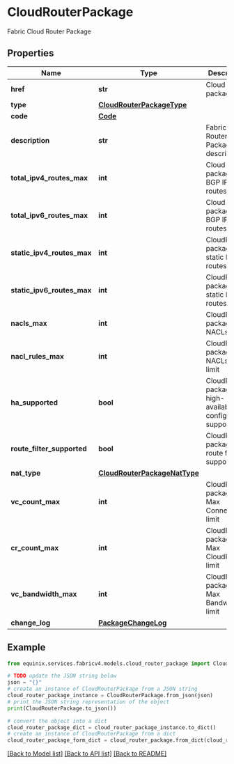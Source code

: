 # CloudRouterPackage

Fabric Cloud Router Package

## Properties

Name | Type | Description | Notes
------------ | ------------- | ------------- | -------------
**href** | **str** | Cloud Router package URI | [optional] [readonly] 
**type** | [**CloudRouterPackageType**](CloudRouterPackageType.md) |  | [optional] 
**code** | [**Code**](Code.md) |  | [optional] 
**description** | **str** | Fabric Cloud Router Package description | [optional] 
**total_ipv4_routes_max** | **int** | Cloud Router package BGP IPv4 routes limit | [optional] 
**total_ipv6_routes_max** | **int** | Cloud Router package BGP IPv6 routes limit | [optional] 
**static_ipv4_routes_max** | **int** | CloudRouter package static IPv4 routes limit | [optional] 
**static_ipv6_routes_max** | **int** | CloudRouter package static IPv6 routes limit | [optional] 
**nacls_max** | **int** | CloudRouter package NACLs limit | [optional] 
**nacl_rules_max** | **int** | CloudRouter package NACLs rules limit | [optional] 
**ha_supported** | **bool** | CloudRouter package high-available configuration support | [optional] 
**route_filter_supported** | **bool** | CloudRouter package route filter support | [optional] 
**nat_type** | [**CloudRouterPackageNatType**](CloudRouterPackageNatType.md) |  | [optional] 
**vc_count_max** | **int** | CloudRouter package Max Connection limit | [optional] 
**cr_count_max** | **int** | CloudRouter package Max CloudRouter limit | [optional] 
**vc_bandwidth_max** | **int** | CloudRouter package Max Bandwidth limit | [optional] 
**change_log** | [**PackageChangeLog**](PackageChangeLog.md) |  | [optional] 

## Example

```python
from equinix.services.fabricv4.models.cloud_router_package import CloudRouterPackage

# TODO update the JSON string below
json = "{}"
# create an instance of CloudRouterPackage from a JSON string
cloud_router_package_instance = CloudRouterPackage.from_json(json)
# print the JSON string representation of the object
print(CloudRouterPackage.to_json())

# convert the object into a dict
cloud_router_package_dict = cloud_router_package_instance.to_dict()
# create an instance of CloudRouterPackage from a dict
cloud_router_package_form_dict = cloud_router_package.from_dict(cloud_router_package_dict)
```
[[Back to Model list]](../README.md#documentation-for-models) [[Back to API list]](../README.md#documentation-for-api-endpoints) [[Back to README]](../README.md)


